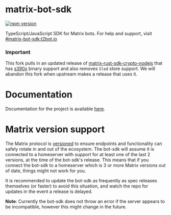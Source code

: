 # matrix-bot-sdk

[![npm version](https://badge.fury.io/js/matrix-bot-sdk.svg)](https://www.npmjs.com/package/matrix-bot-sdk)

TypeScript/JavaScript SDK for Matrix bots. For help and support, visit [#matrix-bot-sdk:t2bot.io](https://matrix.to/#/#matrix-bot-sdk:t2bot.io)

### Important

This fork pulls in an updated release of [matrix-rust-sdk-crypto-nodejs](https://github.com/matrix-org/matrix-rust-sdk-crypto-nodejs/releases/tag/v0.1.0-beta.12) that has [s390x](https://en.wikipedia.org/wiki/Linux_on_IBM_Z) binary support and also removes `Sled` store support. We will abandon this fork when upstream makes a release that uses it.

# Documentation

Documentation for the project is available [here](https://turt2live.github.io/matrix-bot-sdk/index.html).

# Matrix version support

The Matrix protocol is [versioned](https://spec.matrix.org/latest/#specification-versions) to ensure endpoints and
functionality can safely rotate in and out of the ecosystem. The bot-sdk will assume it is connected to a homeserver 
with support for at least one of the last 2 versions, at the time of the bot-sdk's release. This means that if you 
connect the bot-sdk to a homeserver which is 3 or more Matrix versions out of date, things might not work for you.

It is recommended to update the bot-sdk as frequently as spec releases themselves (or faster) to avoid this situation, 
and watch the repo for updates in the event a release is delayed.

**Note**: Currently the bot-sdk does not throw an error if the server appears to be incompatible, however this might
change in the future.
